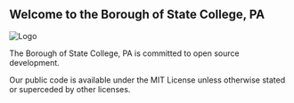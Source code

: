 ## Welcome to the Borough of State College, PA

![Logo](images/logo.png)

The Borough of State College, PA is committed to open source development.  

Our public code is available under the MIT License unless otherwise stated or superceded by other licenses.
